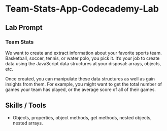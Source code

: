 # Team-Stats-App-Codecademy-Lab

## Lab Prompt
### Team Stats
We want to create and extract information about your favorite sports team. Basketball, soccer, tennis, or water polo, you pick it. It’s your job to create data using the JavaScript data structures at your disposal: arrays, objects, etc.

Once created, you can manipulate these data structures as well as gain insights from them. For example, you might want to get the total number of games your team has played, or the average score of all of their games.


## Skills / Tools
* Objects, properties, object methods, get methods, nested objects, nested arrays.